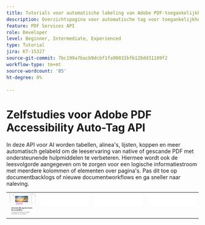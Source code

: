 ```yaml
---
title: Tutorials voor automatische labeling van Adobe PDF-toegankelijkheid
description: Overzichtspagina voor automatische tag voor toegankelijkheid van Adobe
feature: PDF Services API
role: Developer
level: Beginner, Intermediate, Experienced
type: Tutorial
jira: KT-15327
source-git-commit: 7bc199a7bacb9dcbf1fa90031bfb128dd31109f2
workflow-type: tm+mt
source-wordcount: '85'
ht-degree: 0%

---
```


# Zelfstudies voor Adobe PDF Accessibility Auto-Tag API

In deze API voor AI worden tabellen, alinea&#39;s, lijsten, koppen en meer automatisch gelabeld om de leeservaring van native of gescande PDF met ondersteunende hulpmiddelen te verbeteren. Hiermee wordt ook de leesvolgorde aangegeven om te zorgen voor een logische informatiestroom met meerdere kolommen of elementen over pagina&#39;s. Pas dit toe op documentbacklogs of nieuwe documentworkflows en ga sneller naar naleving.

<table style="table-layout:fixed">
<tr>
 <td>
   <a href="automatically-add-tags.md">
      <img alt="Documenten automatisch labelen voor toegankelijkheid" src="assets/auto-tag-accessibility.png" />
  </td>
  <td>
    <img alt="Spacer" src="../assets/WhiteBanner_Placeholder.png" />
    <div>
    <br>
  </td>
  <td>
    <img alt="Spacer" src="../assets/WhiteBanner_Placeholder.png" />
    <div>
    <br>
  </td>
  <td>
    <img alt="Spacer" src="../assets/WhiteBanner_Placeholder.png" />
    <div>
    <br>
  </td>
</tr>
</table>
